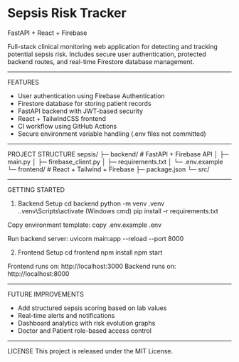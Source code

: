 # Sepsis Risk Tracker
FastAPI + React + Firebase

Full-stack clinical monitoring web application for detecting and tracking potential sepsis risk.
Includes secure user authentication, protected backend routes, and real-time Firestore database
management.

------------------------------------------------------------

FEATURES
- User authentication using Firebase Authentication
- Firestore database for storing patient records
- FastAPI backend with JWT-based security
- React + TailwindCSS frontend
- CI workflow using GitHub Actions
- Secure environment variable handling (.env files not committed)

------------------------------------------------------------

PROJECT STRUCTURE
sepsis/
├─ backend/ # FastAPI + Firebase API
│ ├─ main.py
│ ├─ firebase_client.py
│ ├─ requirements.txt
│ └─ .env.example
└─ frontend/ # React + Tailwind + Firebase
├─ package.json
└─ src/

------------------------------------------------------------

GETTING STARTED

1) Backend Setup
cd backend
python -m venv .venv
.\.venv\Scripts\activate   (Windows cmd)
pip install -r requirements.txt

Copy environment template:
copy .env.example .env

Run backend server:
uvicorn main:app --reload --port 8000


2) Frontend Setup
cd frontend
npm install
npm start

Frontend runs on: http://localhost:3000
Backend runs on: http://localhost:8000

------------------------------------------------------------

FUTURE IMPROVEMENTS
- Add structured sepsis scoring based on lab values
- Real-time alerts and notifications
- Dashboard analytics with risk evolution graphs
- Doctor and Patient role-based access control

------------------------------------------------------------

LICENSE
This project is released under the MIT License.
